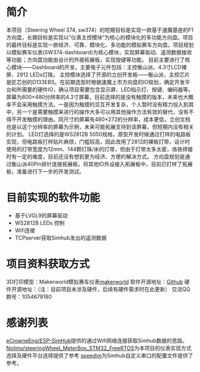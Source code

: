 # 简介
本项目（Steering Wheel 374, sw374）的短期目标是实现一款基于速魔基座的F1方向盘，长期目标是实现以“仪表主控模块”为核心的模块化的多功能方向盘。项目的最终目标是实现一款经济、可靠、模块化、多功能的模拟赛车方向盘。项目规划以模拟赛车仪表(SW374-dashboard)为核心模块，实现屏幕驱动、遥测数据接收等功能；方向盘功能由设计的外接拓展板，实现按键等功能。
目前主要进行了核心模块——Dashboard的开发，主要电子元件包括：主控衡山派、4.3寸LCD裸屏、2912 LEDs灯珠。
主控模块选择了开源的立创开发板——衡山派，主控芯片是匠芯创的D133EBS。在前期选型时根据速魔上市方向盘的IO规划，确定开发平台和所需要的硬件IO，确认项目需要包含显示屏、LED指示灯、按键、编码器等。
屏幕为800×480分辨率的4.3寸屏幕，目前选择的是没有触摸的版本，未来也大概率不会采用触摸方法。一是因为触摸的交互开发复杂，个人暂时没有精力投入到其中，另一个是需要触摸来进行的操作大多可以用其他操作方法有效的替代，没有不得不开发触摸的理由。同尺寸的屏幕有480×272的分辨率，成本更低，立创文档也是以这个分辨率的屏幕为示例，未来可能拓展支持到该屏幕，但短期内没有相关的计划。
LED灯选择的是WS2812B 5050规格，原型开发时候通过打样的电路板实现，但电路板打样贴片麻烦，门槛较高，因此改用了2812的裸板灯带，设计时使用的灯带宽度为12mm、144颗灯珠/米的灯带，但由于灯带太多太密，烙铁焊接时有一定的难度，目前还没有想到更为经济、方便的解决方式。
方向盘规划是通过衡山派40Pin排针连接拓展板，将其他IO外设接入拓展板中，目前已打样了拓展板，准备进行下一步的开发测试。
# 目前实现的软件功能
- 基于LVGL9的屏幕驱动
- WS2812B LEDs 控制
- Wifi连接
- TCPserver获取Simhub发出的遥测数据

# 项目资料获取方式
3D打印模型：Makerworld模拟赛车仪表[makerworld](https://makerworld.com.cn/zh/models/1418063-mo-ni-sai-che-yi-biao-steering-wheel-374#profileId-1539763)
软件开源地址：[Github](https://github.com/Sanches374/sw374-software)
硬件开源地址：（注：目前项目未涉及硬件，后续有硬件需求时在此更新）
交流QQ群号：1054679180

# 感谢列表
[eCrowneEng/ESP-SimHub](https://github.com/eCrowneEng/ESP-SimHub/tree/main/src)提供的通过Wifi网络连接获取Simhub数据的思路。
[Nolimy/steeringWheel_MeterBox_STM32_FreeRTOS](https://github.com/Nolimy/steeringWheel_MeterBox_STM32_FreeRTOS/blob/main/README.md)为本项目的仪表实现方式选择及硬件平台选择提供了参考
[speedim](https://speedim.apexracing.cn/simhub-setup/simhub-setup.html)为Simhub自定义串口的配置文件提供了参考。